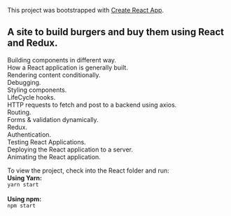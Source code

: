 This project was bootstrapped with [Create React App](https://github.com/facebookincubator/create-react-app).

## A site to build burgers and buy them using React and Redux.

Building components in different way. <br>
How a React application is generally built.<br>
Rendering content conditionally.<br>
Debugging.<br>
Styling components.<br>
LifeCycle hooks.<br>
HTTP requests to fetch and post to a backend using axios.<br>
Routing.<br>
Forms & validation dynamically.<br>
Redux.<br>
Authentication.<br>
Testing React Applications.<br>
Deploying the React application to a server.<br>
Animating the React application.<br>

To view the project, check into the React folder and run:<br>
**Using Yarn:**<br>
`yarn start`<br><br>
**Using npm:** <br>
`npm start`
